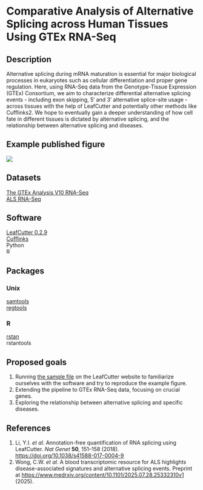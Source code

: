 # Comparative Analysis of Alternative Splicing across Human Tissues Using GTEx RNA-Seq
## Description
Alternative splicing during mRNA maturation is essential for major biological processes in eukaryotes such as cellular differentiation and proper gene regulation. Here, using RNA-Seq data from the Genotype-Tissue Expression (GTEx) Consortium, we aim to characterize differential alternative splicing events - including exon skipping, 5′ and 3′ alternative splice-site usage - across tissues with the help of LeafCutter and potentially other methods like Cufflinks2. We hope to eventually gain a deeper understanding of how cell fate in different tissues is dictated by alternative splicing, and the relationship between alternative splicing and diseases.
## Example published figure
![](https://davidaknowles.github.io/leafcutter/articles/cluster_plot_example.png)
## Datasets
[The GTEx Analysis V10 RNA-Seq](https://www.gtexportal.org/home/downloads/adult-gtex/bulk_tissue_expression#bulk_tissue_expression-gtex_analysis_v10-rna-seq)   
[ALS RNA-Seq](https://www.ncbi.nlm.nih.gov/geo/query/acc.cgi?acc=GSE234297)
## Software
[LeafCutter 0.2.9](https://davidaknowles.github.io/leafcutter/index.html)  
[Cufflinks](https://github.com/cole-trapnell-lab/cufflinks)  
Python  
R  
## Packages
### Unix
[samtools](https://samtools.sourceforge.net)  
[regtools](https://regtools.readthedocs.io/en/latest/#installation)  
### R
[rstan](https://mc-stan.org)  
rstantools  
## Proposed goals
1. Running [the sample file](https://drive.google.com/open?id=0B_dRjzD1If9mR0Z6Um5LZTYxVjA) on the LeafCutter website to familiarize ourselves with the software and try to reproduce the example figure.
2. Extending the pipeline to GTEx RNA-Seq data, focusing on crucial genes.
3. Exploring the relationship between alternative splicing and specific diseases.
## References
1. Li, Y.I. *et al*. Annotation-free quantification of RNA splicing using LeafCutter. *Nat Genet* **50**, 151–158 (2018). https://doi.org/10.1038/s41588-017-0004-9
2. Wong, C.W. *et al*. A blood transcriptomic resource for ALS highlights disease-associated signatures and alternative splicing events. Preprint at https://www.medrxiv.org/content/10.1101/2025.07.28.25332310v1 (2025).
